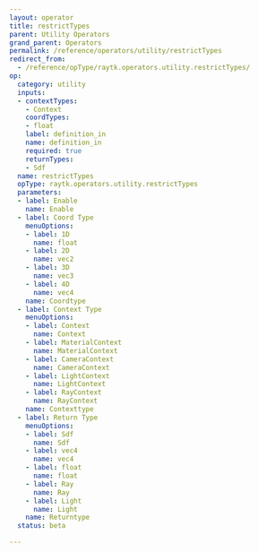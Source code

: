 ```yaml
---
layout: operator
title: restrictTypes
parent: Utility Operators
grand_parent: Operators
permalink: /reference/operators/utility/restrictTypes
redirect_from:
  - /reference/opType/raytk.operators.utility.restrictTypes/
op:
  category: utility
  inputs:
  - contextTypes:
    - Context
    coordTypes:
    - float
    label: definition_in
    name: definition_in
    required: true
    returnTypes:
    - Sdf
  name: restrictTypes
  opType: raytk.operators.utility.restrictTypes
  parameters:
  - label: Enable
    name: Enable
  - label: Coord Type
    menuOptions:
    - label: 1D
      name: float
    - label: 2D
      name: vec2
    - label: 3D
      name: vec3
    - label: 4D
      name: vec4
    name: Coordtype
  - label: Context Type
    menuOptions:
    - label: Context
      name: Context
    - label: MaterialContext
      name: MaterialContext
    - label: CameraContext
      name: CameraContext
    - label: LightContext
      name: LightContext
    - label: RayContext
      name: RayContext
    name: Contexttype
  - label: Return Type
    menuOptions:
    - label: Sdf
      name: Sdf
    - label: vec4
      name: vec4
    - label: float
      name: float
    - label: Ray
      name: Ray
    - label: Light
      name: Light
    name: Returntype
  status: beta

---
```

